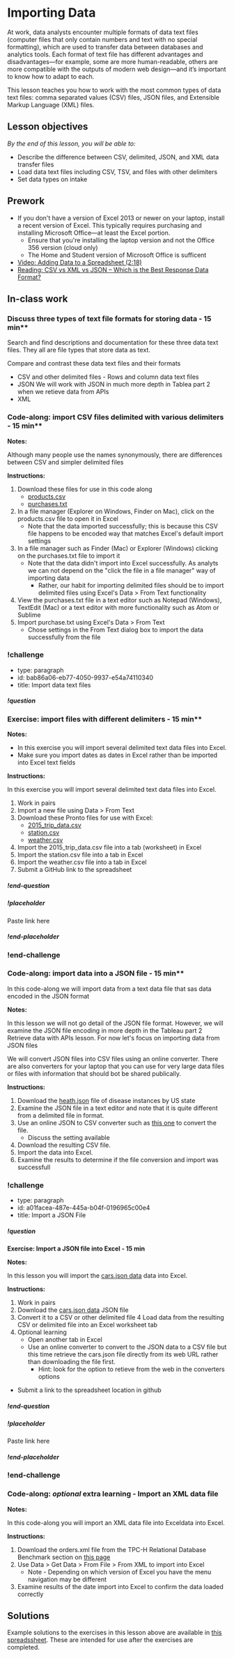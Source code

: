 # Importing Data

At work, data analysts encounter multiple formats of data text files (computer files that only contain numbers and text with no special formatting), which are used to transfer data between databases and analytics tools. Each format of text file has different advantages and disadvantages—for example, some are more human-readable, others are more compatible with the outputs of modern web design—and it’s important to know how to adapt to each. 

This lesson teaches you how to work with the most common types of data text files: comma separated values (CSV) files, JSON files, and Extensible Markup Language (XML) files. 

## Lesson objectives

*By the end of this lesson, you will be able to:*
* Describe the difference between CSV, delimited, JSON, and XML data transfer files
* Load data text files including CSV, TSV, and files with other delimiters
* Set data types on intake

## Prework
* If you don't have a version of Excel 2013 or newer on your laptop, install a recent version of Excel. This typically requires purchasing and installing Microsoft Office—at least the Excel portion.
  * Ensure that you're installing the laptop version and not the Office 356 version (cloud only)
  * The Home and Student version of Microsoft Office is sufficent
* [Video: Adding Data to a Spreadsheet (2:18)](https://teamtreehouse.com/library/adding-data-to-a-spreadsheet)
* [Reading: CSV vs XML vs JSON – Which is the Best Response Data Format?](https://applerepairstation.co.uk/csv-vs-xml-vs-json-which-is-the-best-response-data-format/)

## In-class work

### Discuss three types of text file formats for storing data - 15 min**

Search and find descriptions and documentation for these three data text files.  They all are file types that store data as text.

Compare and contrast these data text files and their formats
  * CSV and other delimited files - Rows and column data text files
  * JSON
      We will work with JSON in much more depth in Tablea part 2 when we retieve data from APIs 
  * XML

### Code-along: import CSV files delimited with various delimiters - 15 min**

**Notes:**

Although many people use the names synonymously, there are differences between CSV and simpler delimited files

**Instructions:**

1. Download these files for use in this code along
    * [products.csv](https://s3-us-west-2.amazonaws.com/learn-assets.galvanize.com/gSchool/ds-curriculum/precourse/products.csv)
    * [purchases.txt](https://s3-us-west-2.amazonaws.com/learn-assets.galvanize.com/gSchool/ds-curriculum/precourse/purchases.txt)
2. In a file manager (Explorer on Windows, Finder on Mac), click on the products.csv file to open it in Excel
    * Note that the data imported successfully; this is because this CSV file happens to be encoded way that matches Excel's default import settings
3. In a file manager such as Finder (Mac) or Explorer (Windows) clicking on the purchases.txt file to import it
    * Note that the data didn't import into Excel successfully.   As analyts we can not depend on the "click the file in a file manager" way of importing data
        * Rather,  our habit for importing delimited files should be to import delimited files using Excel's Data > From Text functionality
4. View the purchases.txt file in a text editor such as Notepad (Windows), TextEdit (Mac) or a text editor with more functionality such as Atom or Sublime
4. Import purchase.txt using Excel's Data > From Text
      * Chose settings in the From Text dialog box to import the data successfully from the file

### !challenge

* type: paragraph
* id: bab86a06-eb77-4050-9937-e54a74110340
* title: Import data text files

##### !question

### Exercise: import files with different delimiters - 15 min**

**Notes:**

* In this exercise you will import several delimited text data files into Excel.
* Make sure you import dates as dates in Excel rather than be imported into Excel text fields 

**Instructions:**

In this exercise you will import several delimited text data files into Excel.

1. Work in pairs
2. Import a new file using Data > From Text
3. Download these Pronto files for use with Excel:
    * [2015_trip_data.csv](https://drive.google.com/uc?export=download&id=1O56RgQLiOM86uH1rUizypgfzR8h1lYKI)
    * [station.csv](https://drive.google.com/uc?export=download&id=1pozO2ne6Q8SJJ0olimZqg_-xUUq08V09)
    * [weather.csv](https://drive.google.com/uc?export=download&id=1_M91l3njt9PIPurfIKz_sCVnzfwEenDy)
4. Import the 2015_trip_data.csv file into a tab (worksheet) in Excel
5. Import the station.csv file into a tab in Excel
6. Import the weather.csv file into a tab in Excel
7. Submit a GitHub link to the spreadsheet

##### !end-question

##### !placeholder

Paste link here

##### !end-placeholder

### !end-challenge

### Code-along: import data into a JSON file - 15 min**


In this code-along we will import data from a text data file that sas data encoded in the JSON format


**Notes:**

In this lesson we will not go detail of the JSON file format.  However, we will examine the JSON file encoding in more depth in the Tableau part 2 Retrieve data with APIs lesson.  For now let's focus on importing data from JSON files

We will convert JSON files into CSV files using an online converter.  There are also converters for your laptop that you can use for very large data files or files with information that should bot be shared publically.

**Instructions:**

1. Download the [heath.json](https://drive.google.com/uc?export=download&id=1lsMQQzdcIHJjE6W-NfC4VMxBAUxBE5mx) file of disease instances by US state
2. Examine the JSON file in a text editor and note that it is quite different from a delimited file in format.
3. Use an online JSON to CSV converter such as [this one](http://www.convertcsv.com/json-to-csv.htm) to convert the file.
    * Discuss the setting available
4. Download the resulting CSV file.
5. Import the data into Excel.
6. Examine the results to determine if the file conversion and import was successfull 

### !challenge

* type: paragraph
* id: a01facea-487e-445a-b04f-0196965c00e4
* title: Import a JSON File

##### !question
**Exercise: Import a JSON file into Excel - 15 min**

**Notes:**

In this lesson you will import the [cars.json data](https://think.cs.vt.edu/corgis/json/cars/cars.html) data into Excel. 

**Instructions:**

1. Work in pairs
2. Download the [cars.json data](https://think.cs.vt.edu/corgis/json/cars/cars.html) JSON file
3. Convert it to a CSV or other delimited file
4  Load data from the resulting CSV or delimited file into an Excel worksheet tab
5. Optional learning
    * Open another tab in Excel
    * Use an online converter to convert to the JSON data to a CSV file but this time retrieve the cars.json file directly from its web  URL rather than downloading the file first.
        * Hint: look for the option to retieve from the web in the converters options
* Submit a link to the spreadsheet location in github

##### !end-question

##### !placeholder

Paste link here

##### !end-placeholder

### !end-challenge

### Code-along: *optional* extra learning - Import an XML data file

**Notes:**

In this code-along you will import an XML data file into Exceldata into Excel. 

**Instructions:**

1. Download the orders.xml file from the TPC-H Relational Database Benchmark section on [this page](http://aiweb.cs.washington.edu/research/projects/xmltk/xmldata/www/repository.html#tpc-h)
2. Use Data > Get Data > From File > From XML to import into Excel
    * Note - Depending on which version of Excel you have the menu navigation may be different
3. Examine results of the date import into Excel to confirm the data loaded correctly

## Solutions
Example solutions to the exercises in this lesson above are available in [this spreadssheet](https://docs.google.com/document/d/1VamxWpncE4IEbuRrVEIrCx2S3PcwzDl_Z9A3cJXq5zk/edit?usp=sharing). These are intended for use after the exercises are completed.






 
<!--
### !challenge

* type: paragraph
* id: be634953-530c-4eb7-ba8e-bd5136b0dc7a
* title: Import an XML data File

##### !question

### Optional learning: import an XML file into Excel**
* Import the orders.xml file into Excel
  * Download the orders.xml file from the TPC-H Relational Database Benchmark section on [this page](http://aiweb.cs.washington.edu/research/projects/xmltk/xmldata/www/repository.html#tpc-h)
  * Use Data > Get Data > From File > From XML to import into Excel
    * Note - Depending on which version of Excel you have the menu navigation may be different  

##### !end-question

##### !placeholder

Paste link here

##### !end-placeholder

### !end-challenge
* Download and install Microsoft's [Power Query for Excel](https://www.microsoft.com/en-us/download/details.aspx?id=39379&CorrelationId=ceb0208b-85a3-444c-acfe-b09fffa6498d) add-on. You use this add-on to import additional data filetypes into Excel.
  * For the add-on to become active in Excel, you must activate a setting in Excel. You will do that in class, but if you want to activate it in Excel beforehand to play with it, you can:
    * Open Excel
    * Click File > Options > Add-Ins
    * When the dialog box opens, click on the "Manage" dropdown near the bottom of the dialog, select "COM Add-ins" and click Go
    * In the COM Add-ins dialog click "Microsoft Power Query for Excel"
    *  You should now see "Power Query" as one of the choices in the Excel menu bar


* ["Microsoft Power Query for Excel"](https://support.office.com/en-us/article/connect-to-a-json-file-f65207ab-d957-4bf0-bec3-a08bb53cd4c0#ID0EAACAAA=Newer_versions)
  * Note that the page contains a selection tab to select use instructions from Excel 2013 and earlier or recent versions of Excel
* Download the [heath.json](https://drive.google.com/file/d/1lsMQQzdcIHJjE6W-NfC4VMxBAUxBE5mx/view?usp=sharing) file of disease volume by US state
 * Import the JSON file into Excel from the web
   * Click on the Excel Power Query tab and then "From Web"
   * Cut/Paste this URL in the URL box: '''https://think.cs.vt.edu/corgis/json/health/health.json'''
     * Dataset description](https://think.cs.vt.edu/corgis/json/health/health.html)
   * In the dialog, enter the path and filename of the JSON file
   * Click OK
   * When the list of records appears in the editor, click transform -> to table
   * Click to expand the columns and review the column names
   * Click on Save and Load to exit and populate the Excel worksheet with the data
 * Show that to read in a JSON file that local on your laptop you use exactly the same steps but with the path and filename as the URL
 -->
